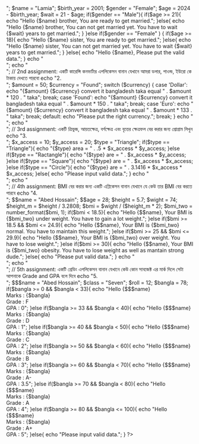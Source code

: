 <?php
// 1st assignment: একজন ইউজারের বিয়ের সঠিক বয়স বের করার জন্য একটি প্রোগ্রাম লিখুন যেখানে একজন ইউজার ওনার নাম, জন্মসালে এবং জেন্ডার দিয়ে চেক করবেন। 

echo "1. </br>";

$name = "Lamia";
$birth_year = 2001;
$gender = "Female";

$age = 2024 - $birth_year;
$wait = 21 - $age;


if($gender == "Male"){
    if($age >= 21){
        echo "Hello {$name} brother, You are ready to get married.";
    }else{
        echo "Hello {$name} brother, You can not get married yet. You have to wait {$wait} years to get married.";
    }
}else if($gender == "Female" ) {
    if($age >= 18){
        echo "Hello {$name} sister, You are ready to get married.";
    }else{
        echo "Hello {$name} sister, You can not get married yet. You have to wait {$wait} years to get married.";
    }
}else{
    echo "Hello {$name}, Please put the valid data.";
}

echo "</br>";
echo "</br>";



// 2nd assignment: একটি কারেন্সি কনভার্টার এপলিকেসন বানান যেখানে আমরা ডলার, পাওন্ড, ইউরো  কে টাকায় দেখতে পারবো  

echo "2. </br>";

$amount = 50;
$currency = "Found";

switch ($currency) {
    case 'Dollar':
        echo "{$amount} {$currency} convert it bangladesh taka equal " . $amount * 120 . " taka";
        break;
    case 'Found':
        echo "{$amount} {$currency} convert it bangladesh taka equal " . $amount * 150 . " taka";
        break;
    case 'Euro':
        echo "{$amount} {$currency} convert it bangladesh taka equal " . $amount * 133 . " taka";
        break;
    default:
        echo "Please put the right currency.";
        break;
}


echo "</br>";
echo "</br>";

// 3rd assignment: একটি ত্রিভুজ, আয়তক্ষেত্র, বর্গক্ষেত্র এবং বৃত্তের ক্ষেত্রফল বের করার জন্য প্রোগ্রাম লিখুন  

echo "3. </br>";

$x_access = 10;
$y_access = 20;
$type = "Triangle";

if($type == "Triangle"){
    echo "{$type} area = " . .5 * $x_access * $y_access;
}else if($type == "Ractangle"){
    echo "{$type} are = " . $x_access * $y_access; 
}else if($type == "Square"){
    echo "{$type} are = " . $x_access * $x_access;
}else if($type == "Circle"){
    echo "{$type} are = " . 3.1416 * $x_access * $x_access;
}else{
    echo "Please input valid data.";
}

echo "</br>";
echo "</br>";

// 4th assignment: BMI বের করার জন্য একটি এপ্লিকেসন বানান যেখানে যে কেউ তার BMI বের করতে পারবে

echo "4. </br>";

$$name = "Abed Hossain";
$$age = 28;
$height = 5.7;
$wight = 74;

$height_m = $height / 3.2808;

$bmi = $wight / ($height_m * 2);

$bmi_two = number_format($bmi, 1);

if($bmi < 18.5){
    echo "Hello {$$name}, Your BMI is {$bmi_two} under weight. You have to gain a lot weight.";
}else if($bmi >= 18.5 && $bmi <= 24.9){
    echo "Hello {$$name}, Your BMI is {$bmi_two} normal. You have to maintain this weight.";
}else if($bmi >= 25 && $bmi <= 29.9){
    echo "Hello {$$name}, Your BMI is {$bmi_two} over weight. You have to lose weight.";
}else if($bmi >= 30){
    echo "Hello {$$name}, Your BMI is {$bmi_two} obesity. You have to lose weight as well as mantain strong dude.";
}else{
    echo "Please put valid data.";
}


echo "</br>";
echo "</br>";

// 5th assignment: একটি গ্রেডিং এপলিকেসন বানান যেখানে কেউ কোন সাবজেক্ট এর মার্ক দিলে সেটা আপনাকে Grade and GPA  বলে দিবে 

echo "5. </br>";

$$$name = "Abed Hossain";
$class = "Seven";
$roll = 12;
$bangla = 78;

if($bangla >= 0 && $bangla < 33){
    echo "Hello {$$$name}
    </br>
    Marks   :   {$bangla}
    </br>
    Grade   :   F
    </br>
    GPA :   0";
}else if($bangla >= 33 && $bangla < 40){
    echo "Hello {$$$name}
    </br>
    Marks   :   {$bangla}
    </br>
    Grade   :   D
    </br>
    GPA :   1";
}else if($bangla >= 40 && $bangla < 50){
    echo "Hello {$$$name}
    </br>
    Marks   :   {$bangla}
    </br>
    Grade   :   C
    </br>
    GPA :   2";
}else if($bangla >= 50 && $bangla < 60){
    echo "Hello {$$$name}
    </br>
    Marks   :   {$bangla}
    </br>
    Grade   :   B
    </br>
    GPA :   3";
}else if($bangla >= 60 && $bangla < 70){
    echo "Hello {$$$name}
    </br>
    Marks   :   {$bangla}
    </br>
    Grade   :   A-
    </br>
    GPA :   3.5";
}else if($bangla >= 70 && $bangla < 80){
    echo "Hello {$$$name}
    </br>
    Marks   :   {$bangla}
    </br>
    Grade   :   A
    </br>
    GPA :   4";
}else if($bangla >= 80 && $bangla <= 100){
    echo "Hello {$$$name}
    </br>
    Marks   :   {$bangla}
    </br>
    Grade   :   A+
    </br>
    GPA :   5";
}else{
    echo "Please input valid data.";
}


?>
